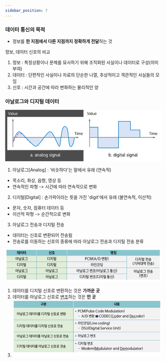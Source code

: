 ```yaml
---
sidebar_position: 7
---
```


### 데이터 통신의 목적

- 정보를 <b>한 지점에서 다른 지점까지 정확하게 전달</b>하는 것

정보, 데이터 신호의 비교

1. 정보 : 특정상황이나 문제를 묘사하기 위해 조직화된 사실이나 데이터로 구성(의미 부여)
2. 데이터 : 단편적인 사실이나 자료의 단순한 나열, 추상적이고 객관적인 사실들의 모임
3. 신호 : 시간과 공간에 따라 변화하는 물리적인 양

### 아날로그와 디지털 데이터

![아날로그&디지털.png](./img/아날로그&디지털.png)

1. 아날로그[Analog] : '비슷하다'는 말에서 유래 (연속적)

- 목소리, 화상, 음향, 영상 등
- 연속적인 파형 -> 시간에 따라 연속적으로 변화

2. 디지털[Digital] : 손가락이라는 뜻을 가진 'digit'에서 유래 (불연속적, 이산적)

- 문자, 숫자, 컴퓨터 데이터 등
- 이산적 파형 -> 순간적으로 변화

3. 아날로그 전송과 디지털 전송

- 데이터는 신호로 변환되어 전송됨
- 전송로를 이동하는 신호의 종류에 따라 아날로그 전송과 디지틸 전송 분류

![아날로그전송&디지털전송.png](./img/아날로그전송&디지털전송.png)

1. 데이터를 디지털 신호로 변환하는 것은 **가까운 곳**
2. 데이터를 아날로그 신호로 <u>변조</u>하는 것은 **먼 곳**
3. ![데이터전송구분.png](./img/데이터전송구분.png)
